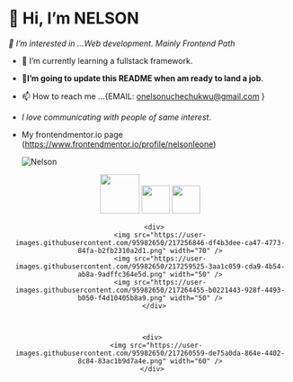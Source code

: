 # 👋 Hi, I’m NELSON
*👀 I’m interested in ...Web development. Mainly Frontend Path*
- 🌱 I’m currently learning a fullstack framework.
- **💞️I’m going to update this README when am ready to land a job**.
- 📫 How to reach me ...{EMAIL: onelsonuchechukwu@gmail.com }  
- *I love communicating with people of same interest*.
- My frontendmentor.io page (https://www.frontendmentor.io/profile/nelsonleone)

  ![Nelson](https://user-images.githubusercontent.com/95982650/211197145-09f759f9-7b42-493e-bb6d-174488820ede.gif)

<div align="center">
     <div>
        <img src="https://user-images.githubusercontent.com/95982650/217250559-0ec52c46-1a79-42ab-8d7f-4697e19cceab.png" width="70" />
        <img src="https://user-images.githubusercontent.com/95982650/217252667-0291b599-69f7-4cfd-8995-c3a058d3e4b7.png" width="50"/>
        <img src="https://user-images.githubusercontent.com/95982650/217254138-eeb64c65-0c5f-4f94-8671-0437d8d22f23.png" width="50"  />
     </div>
  
  
     
      <div>
         <img src="https://user-images.githubusercontent.com/95982650/217256846-df4b3dee-ca47-4773-84fa-b2fb2310a2d1.png" width="70" />
         <img src="https://user-images.githubusercontent.com/95982650/217259525-3aa1c059-cda9-4b54-ab8a-9adffc364e5d.png" width="50" />
         <img src="https://user-images.githubusercontent.com/95982650/217264455-b0221443-928f-4493-b050-f4d10405b8a9.png" width="50" />
      </div>
  
   

     <div>
       <img src="https://user-images.githubusercontent.com/95982650/217260559-de75a0da-864e-4402-8c84-83ac1b9d7a4e.png" width="60" />
     </div>
     
</div>
 
  

<!---
nelsonleone/nelsonleone is a ✨ special ✨ repository because its `README.md` (this file) appears on your GitHub profile.
You can click the Preview link to take a look at your changes.


--->
